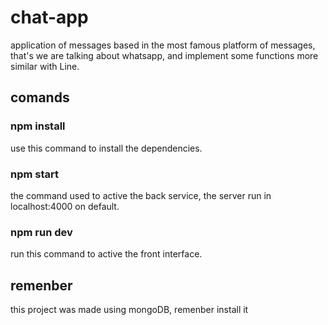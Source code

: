 # chat-app

application of messages based in the most famous platform of messages, that's we are talking about whatsapp, and implement some functions more similar with Line.

## comands

### npm install 

use this command to install the dependencies.

### npm start

the command used to active the back service, the server run in localhost:4000 on default.

### npm run dev

run this command to active the front interface.

## remenber

this project was made using mongoDB, remenber install it